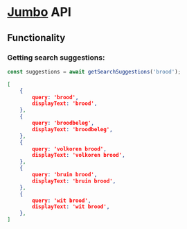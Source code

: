 # [Jumbo](https://jumbo.com) API

## **Functionality**
### Getting search suggestions:
```ts
const suggestions = await getSearchSuggestions('brood');
```
```json
[
    {
        query: 'brood',
        displayText: 'brood',
    },
    {
        query: 'broodbeleg',
        displayText: 'broodbeleg',
    },
    {
        query: 'volkoren brood',
        displayText: 'volkoren brood',
    },
    {
        query: 'bruin brood',
        displayText: 'bruin brood',
    },
    {
        query: 'wit brood',
        displayText: 'wit brood',
    },
]
```